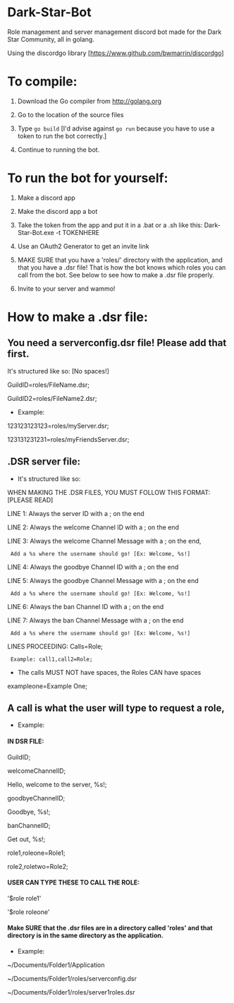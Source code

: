 # Dark-Star-Bot
Role management and server management discord bot made for the Dark Star Community, all in golang.

Using the discordgo library [https://www.github.com/bwmarrin/discordgo]

# To compile:

1) Download the Go compiler from http://golang.org

2) Go to the location of the source files

3) Type `go build` [I'd advise against `go run` because you have to use a token to run the bot correctly.]

4) Continue to running the bot.

# To run the bot for yourself:

1) Make a discord app

2) Make the discord app a bot

3) Take the token from the app and put it in a .bat or a .sh like this: Dark-Star-Bot.exe -t TOKENHERE

4) Use an OAuth2 Generator to get an invite link

5) MAKE SURE that you have a 'roles/' directory with the application, and that you have a .dsr file! That is how the bot knows which roles you can call from the bot. See below to see how to make a .dsr file properly.

6) Invite to your server and wammo!

# How to make a .dsr file:

## You need a serverconfig.dsr file! Please add that first.

It's structured like so: [No spaces!]

GuildID=roles/FileName.dsr;

GuildID2=roles/FileName2.dsr;

* Example:

123123123123=roles/myServer.dsr;

123131231231=roles/myFriendsServer.dsr;

## .DSR server file:

* It's structured like so:

WHEN MAKING THE .DSR FILES, YOU MUST FOLLOW THIS FORMAT: [PLEASE READ]

LINE 1: Always the server ID with a ; on the end

LINE 2: Always the welcome Channel ID with a ; on the end

LINE 3: Always the welcome Channel Message with a ; on the end,

     Add a %s where the username should go! [Ex: Welcome, %s!]

LINE 4: Always the goodbye Channel ID with a ; on the end

LINE 5: Always the goodbye Channel Message with a ; on the end

     Add a %s where the username should go! [Ex: Welcome, %s!]

LINE 6: Always the ban     Channel ID with a ; on the end

LINE 7: Always the ban     Channel Message with a ; on the end

     Add a %s where the username should go! [Ex: Welcome, %s!]

LINES PROCEEDING: Calls=Role;

     Example: call1,call2=Role;

* The calls MUST NOT have spaces, the Roles CAN have spaces

exampleone=Example One;

## A call is what the user will type to request a role,

* Example:
#### IN DSR FILE:

GuildID;

welcomeChannelID;

Hello, welcome to the server, %s!;

goodbyeChannelID;

Goodbye, %s!;

banChannelID;

Get out, %s!;

role1,roleone=Role1;

role2,roletwo=Role2;

#### USER CAN TYPE THESE TO CALL THE ROLE:

'$role role1'

'$role roleone'

#### Make SURE that the .dsr files are in a directory called 'roles' and that directory is in the same directory as the application.

* Example:

~/Documents/Folder1/Application

~/Documents/Folder1/roles/serverconfig.dsr

~/Documents/Folder1/roles/server1roles.dsr
